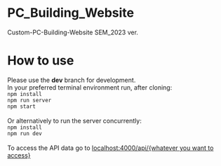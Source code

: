 # PC_Building_Website
 Custom-PC-Building-Website SEM_2023 ver.<br>
 
# How to use
 Please use the **dev** branch for development. <br>
 In your preferred terminal environment run, after cloning:<br>
 `npm install`<br>
 `npm run server`<br>
 `npm start`<br>
 <br>
 Or alternatively to run the server concurrently:<br>
 `npm install`<br>
 `npm run dev`<br>
 <br>
 To access the API data go to [localhost:4000/api/{whatever you want to access}](http://localhost:4000/api/cases)<br>

